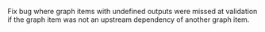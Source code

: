 Fix bug where graph items with undefined outputs were missed at validation if the graph item was not an upstream dependency of another graph item.

